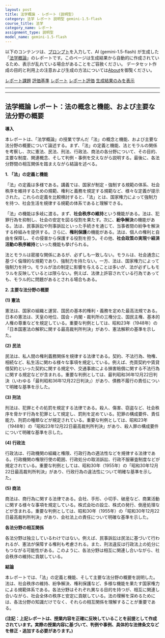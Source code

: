 ```yaml
---
layout: post
title: 法学概論 - レポート (説明型)
category: 法学 レポート 説明型 gemini-1.5-flash
course_title: 法学
category_name: レポート
assignment_type: 説明型
model_name: gemini-1.5-flash
---
```


以下のコンテンツは、[プロンプト](https://github.com/takedatoshiyuki/synthetic_assignments/tree/main/generated/法学/gemini-1.5-flash/prompt_レポート-説明型.md)を入力して、AI (gemini-1.5-flash) が生成した「[法学概論](/contents/法学/)」のレポートです。このページは生成結果から自動的に作成されているため、表示が乱れている場合があることをご容赦ください。
データセット作成の目的と利用上の注意および生成の方法については[About](/About)を御覧ください。

[レポート課題](../レポート課題-説明型)
[評価基準](../評価基準-説明型)
[レポート](../レポート-説明型)
[レポート評価](../レポート評価-説明型)
[生成結果のみを表示](https://github.com/takedatoshiyuki/synthetic_assignments/tree/main/generated/法学/gemini-1.5-flash/レポート-説明型.md)
  

***
***
  
## 法学概論 レポート：法の概念と機能、および主要な法分野の概要

**導入**

本レポートは、「法学概論」の授業で学んだ「法」の概念と機能、および主要な法分野の概要について論述する。まず、「法」の定義と機能、法とモラルの関係を考察し、次に憲法、民法、刑法、行政法、商法の各分野について、その目的、主要な制度、関連概念、そして判例・事例を交えながら説明する。最後に、各法分野間の相互関係を踏まえながら結論を述べる。


**1. 「法」の定義と機能**

「法」の定義は多様である。講義では、国家が制定・強制する規範の体系、社会秩序を維持するための規範、権利と義務を規定する規範など、様々な定義が提示された。これらの定義を比較検討すると、「法」とは、国家権力によって強制力を持つ、社会生活を規律する規範の体系であると理解できる。

「法」の機能は多岐に渡る。まず、**社会秩序の維持**という機能がある。法は、犯罪行為を抑制し、社会の安定を図る役割を果たす。次に、**紛争解決**の機能がある。法は、民事訴訟や刑事訴訟といった手続きを通じて、当事者間の紛争を解決する枠組みを提供する。さらに、**権利保護**の機能がある。法は、個人の権利と自由を保障し、その侵害から保護する役割を担う。その他、**社会政策の実現**や**経済活動の秩序維持**といった機能も挙げられる。

法とモラルは密接な関係にあるが、必ずしも一致しない。モラルは、社会通念に基づく倫理的な規範であり、強制力を持たない。一方、法は、国家権力によって強制力を持つ。モラルが法の制定に影響を与えることは多いが、法が必ずしもモラルを反映しているとは限らない。例えば、法律上許容されている行為であっても、モラル的に問題があるとされる場合もある。


**2. 主要な法分野の概要**

**(1) 憲法**

憲法は、国家の組織と運営、国民の基本的権利・義務を定めた最高法規である。日本の憲法は、天皇の地位、国会・内閣・裁判所の三権分立、国民主権、基本的人権の尊重などを規定している。重要な判例としては、昭和23年（1948年）の「日本国憲法の解釈に関する最高裁判所判決」があり、憲法解釈の基準を示した。

**(2) 民法**

民法は、私人間の権利義務関係を規律する法律である。契約、不法行為、物権、相続など、私生活に関わる様々な事項を規定している。例えば、売買契約や賃貸借契約といった契約に関する規定や、交通事故による損害賠償に関する不法行為に関する規定などが含まれる。重要な判例としては、最判昭和36年12月22日判決（いわゆる「最判昭和36年12月22日判決」）があり、債務不履行の責任について明確な基準を示した。

**(3) 刑法**

刑法は、犯罪とその処罰を規定する法律である。殺人、傷害、窃盗など、社会秩序を脅かす行為を犯罪として規定し、罰則を定めている。犯罪の構成要件、責任能力、刑罰の種類などが規定されている。重要な判例としては、昭和23年（1948年）の「昭和23年12月22日最高裁判所判決」があり、殺人罪の構成要件について明確な基準を示した。

**(4) 行政法**

行政法は、行政機関の組織と権限、行政行為の適法性などを規律する法律である。行政機関の権限行使の範囲、行政処分の取消訴訟、行政不服審査制度などが規定されている。重要な判例としては、昭和30年（1955年）の「昭和30年12月22日最高裁判所判決」があり、行政行為の違法性について明確な基準を示した。

**(5) 商法**

商法は、商行為に関する法律である。会社、手形、小切手、破産など、商業活動に関する様々な事項を規定している。株式会社の設立、株式の発行、倒産処理などが含まれる。重要な判例としては、昭和30年（1955年）の「昭和30年12月22日最高裁判所判決」があり、会社法上の責任について明確な基準を示した。


**各法分野の相互関係**

各法分野は独立しているわけではない。例えば、民事訴訟は民法に基づいて行われるが、憲法が保障する権利も考慮される。また、刑法違反は行政法上の処分にもつながる可能性がある。このように、各法分野は相互に関連し合いながら、社会秩序の維持に貢献している。


**結論**

本レポートでは、「法」の定義と機能、そして主要な法分野の概要を説明した。法は、社会秩序の維持、紛争解決、権利保護など、多様な機能を果たす国家権力による規範体系である。各法分野はそれぞれ異なる目的を持つが、相互に関連し合いながら、社会全体の秩序と安定に貢献している。法の理解を深めるためには、各法分野の知識だけでなく、それらの相互関係を理解することが重要である。


**(注記：上記レポートは、授業内容を正確に反映していることを前提として作成されています。実際の授業内容に基づいて、判例や事例、具体的な法律条文などを修正・追加する必要があります。)**
